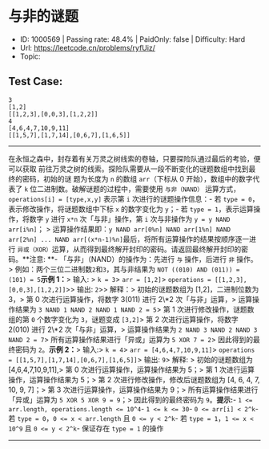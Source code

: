 # 与非的谜题                                                          

* ID: 1000569 | Passing rate: 48.4% | PaidOnly: false  | Difficulty: Hard 
* Url: https://leetcode.cn/problems/ryfUiz/ 
* Topic:  

## Test Case: 
```
3
[1,2]
[[1,2,3],[0,0,3],[1,2,2]]
4
[4,6,4,7,10,9,11]
[[1,5,7],[1,7,14],[0,6,7],[1,6,5]]
```



---
在永恒之森中，封存着有关万灵之树线索的卷轴，只要探险队通过最后的考验，便可以获取
前往万灵之树的线索。探险队需要从一段不断变化的谜题数组中找到最终的密码，初始的谜
题为长度为 `n` 的数组 `arr`（下标从 0 开始），数组中的数字代表了 `k`
位二进制数。破解谜题的过程中，需要使用 `与非（NAND）` 运算方式，`operations[i] =
[type,x,y]` 表示第 `i` 次进行的谜题操作信息：- 若 `type =
0`，表示修改操作，将谜题数组中下标 `x` 的数字变化为 `y`；- 若 `type =
1`，表示运算操作，将数字 `y` 进行 `x*n` 次「与非」操作，第 `i` 次与非操作为 `y =
y NAND arr[i%n]`； > 运算操作结果即：`y NAND arr[0%n] NAND arr[1%n] NAND
arr[2%n] ... NAND arr[(x*n-1)%n]`最后，将所有运算操作的结果按顺序逐一进行
`异或（XOR）`运算，从而得到最终解开封印的密码。请返回最终解开封印的密码。**注意:
**- 「与非」（NAND）的操作为：先进行 `与` 操作，后进行 `非` 操作。 >
例如：两个三位二进制数`2`和`3`，其与非结果为 `NOT ((010) AND (011)) = (101) =
5`**示例 1：**> 输入: > `k = 3`> `arr = [1,2]`> `operations =
[[1,2,3],[0,0,3],[1,2,2]]`>> 输出: `2`>> 解释：> 初始的谜题数组为
[1,2]，二进制位数为 3，> 第 0 次进行运算操作，将数字 3(011) 进行 2\\*2
次「与非」运算，> 运算操作结果为 `3 NAND 1 NAND 2 NAND 1 NAND 2 = 5`> 第 1
次进行修改操作，谜题数组的第 `0` 个数字变化为 `3`，谜题变成 `[3,2]`> 第 2
次进行运算操作，将数字 2(010) 进行 2\\*2 次「与非」运算，> 运算操作结果为 `2
NAND 3 NAND 2 NAND 3 NAND 2 = 7`> 所有运算操作结果进行「异或」运算为 `5 XOR 7 =
2`> 因此得到的最终密码为 `2`。**示例 2：**> 输入:> `k = 4`> `arr =
[4,6,4,7,10,9,11]`> `operations = [[1,5,7],[1,7,14],[0,6,7],[1,6,5]]`> 输出:
`9`> 解释: > 初始的谜题数组为 [4,6,4,7,10,9,11],> 第 0
次进行运算操作，运算操作结果为 5；> 第 1 次进行运算操作，运算操作结果为 5；> 第
2 次进行修改操作，修改后谜题数组为 [4, 6, 4, 7, 10, 9, 7]；> 第 3
次进行运算操作，运算操作结果为 9；> 所有运算操作结果进行「异或」运算为 `5 XOR 5
XOR 9 = 9`；> 因此得到的最终密码为 `9`。**提示:**- `1 <= arr.length,
operations.length <= 10^4`- `1 <= k <= 30`- `0 <= arr[i] < 2^k`- 若 `type =
0`，`0 <= x < arr.length` 且 `0 <= y < 2^k`- 若 `type = 1`，`1 <= x < 10^9` 且
`0 <= y < 2^k`- 保证存在 `type = 1` 的操作

---